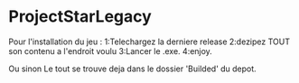 # ProjectStarLegacy

Pour l'installation du jeu : 
1:Telechargez la derniere release
2:dezipez TOUT son contenu a l'endroit voulu
3:Lancer le .exe.
4:enjoy.

Ou sinon Le tout se trouve deja dans le dossier 'Builded' du depot.
